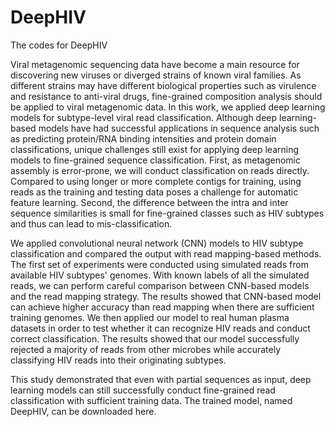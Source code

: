 # DeepHIV
The codes for DeepHIV

Viral metagenomic sequencing data have become a main resource for discovering new viruses or diverged strains of known viral families.  As different strains may have different biological properties such as virulence and resistance to anti-viral drugs, fine-grained composition analysis should be applied to viral metagenomic data. In this work, we applied deep learning models for subtype-level viral read classification. Although deep learning-based models have had successful applications in sequence analysis such as predicting protein/RNA binding intensities and protein domain classifications, unique challenges still exist for applying deep learning models to fine-grained sequence classification. First, as metagenomic assembly is error-prone, we will conduct classification on reads directly. Compared to using longer or more complete contigs for training, using reads as the training and testing data poses a challenge for automatic feature learning. Second, the difference between the intra and inter sequence similarities is small for fine-grained classes such as HIV subtypes and thus can lead to mis-classification.  

We applied convolutional neural network (CNN) models to HIV subtype classification and compared the output with read mapping-based methods. The first set of experiments were conducted using simulated reads from available HIV subtypes' genomes. With known labels of all the simulated reads, we can perform careful comparison between CNN-based models and the read mapping strategy. The results showed that CNN-based model can achieve higher accuracy than read mapping when there are sufficient training genomes. We then applied our model to real human plasma datasets in order to test whether it can recognize HIV reads and conduct correct classification. The results showed that our model successfully rejected a majority of reads from other microbes while accurately classifying HIV reads into their originating subtypes.  

This study demonstrated that even with partial sequences as input, deep learning models can still successfully conduct fine-grained read classification with sufficient training data. The trained model, named DeepHIV, can be downloaded here.
